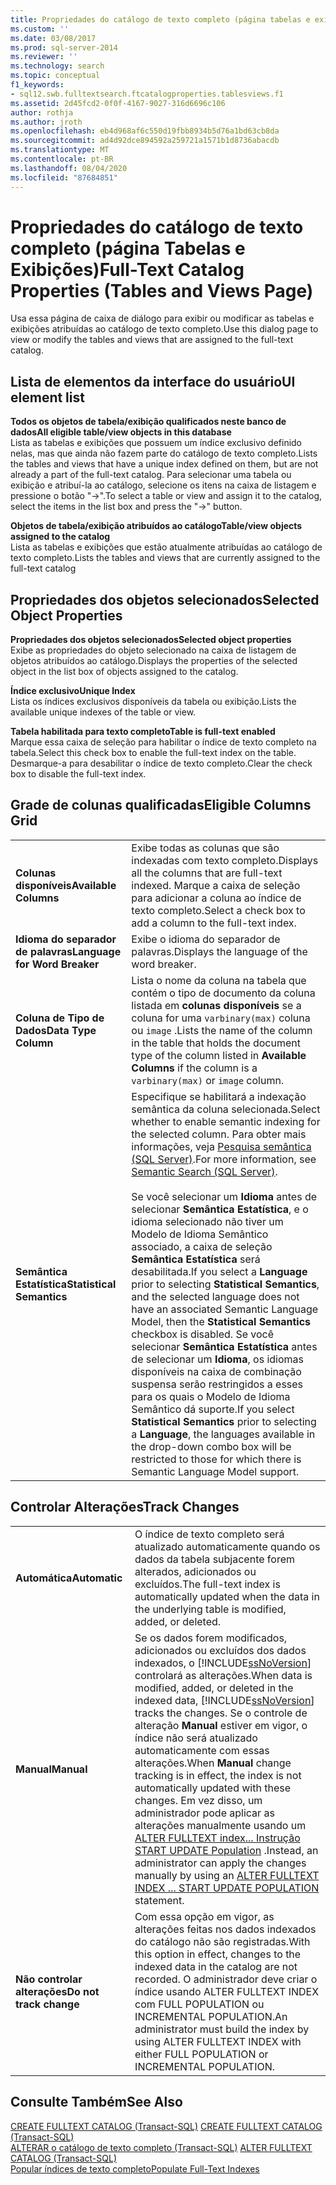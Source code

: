 ```yaml
---
title: Propriedades do catálogo de texto completo (página tabelas e exibições) | Microsoft Docs
ms.custom: ''
ms.date: 03/08/2017
ms.prod: sql-server-2014
ms.reviewer: ''
ms.technology: search
ms.topic: conceptual
f1_keywords:
- sql12.swb.fulltextsearch.ftcatalogproperties.tablesviews.f1
ms.assetid: 2d45fcd2-0f0f-4167-9027-316d6696c106
author: rothja
ms.author: jroth
ms.openlocfilehash: eb4d968af6c550d19fbb8934b5d76a1bd63cb8da
ms.sourcegitcommit: ad4d92dce894592a259721a1571b1d8736abacdb
ms.translationtype: MT
ms.contentlocale: pt-BR
ms.lasthandoff: 08/04/2020
ms.locfileid: "87684851"
---
```

# <a name="full-text-catalog-properties-tables-and-views-page"></a><span data-ttu-id="4bb30-102">Propriedades do catálogo de texto completo (página Tabelas e Exibições)</span><span class="sxs-lookup"><span data-stu-id="4bb30-102">Full-Text Catalog Properties (Tables and Views Page)</span></span>
  <span data-ttu-id="4bb30-103">Usa essa página de caixa de diálogo para exibir ou modificar as tabelas e exibições atribuídas ao catálogo de texto completo.</span><span class="sxs-lookup"><span data-stu-id="4bb30-103">Use this dialog page to view or modify the tables and views that are assigned to the full-text catalog.</span></span>  
  
## <a name="ui-element-list"></a><span data-ttu-id="4bb30-104">Lista de elementos da interface do usuário</span><span class="sxs-lookup"><span data-stu-id="4bb30-104">UI element list</span></span>  
 <span data-ttu-id="4bb30-105">**Todos os objetos de tabela/exibição qualificados neste banco de dados**</span><span class="sxs-lookup"><span data-stu-id="4bb30-105">**All eligible table/view objects in this database**</span></span>  
 <span data-ttu-id="4bb30-106">Lista as tabelas e exibições que possuem um índice exclusivo definido nelas, mas que ainda não fazem parte do catálogo de texto completo.</span><span class="sxs-lookup"><span data-stu-id="4bb30-106">Lists the tables and views that have a unique index defined on them, but are not already a part of the full-text catalog.</span></span> <span data-ttu-id="4bb30-107">Para selecionar uma tabela ou exibição e atribuí-la ao catálogo, selecione os itens na caixa de listagem e pressione o botão "->".</span><span class="sxs-lookup"><span data-stu-id="4bb30-107">To select a table or view and assign it to the catalog, select the items in the list box and press the "->" button.</span></span>  
  
 <span data-ttu-id="4bb30-108">**Objetos de tabela/exibição atribuídos ao catálogo**</span><span class="sxs-lookup"><span data-stu-id="4bb30-108">**Table/view objects assigned to the catalog**</span></span>  
 <span data-ttu-id="4bb30-109">Lista as tabelas e exibições que estão atualmente atribuídas ao catálogo de texto completo.</span><span class="sxs-lookup"><span data-stu-id="4bb30-109">Lists the tables and views that are currently assigned to the full-text catalog</span></span>  
  
## <a name="selected-object-properties"></a><span data-ttu-id="4bb30-110">Propriedades dos objetos selecionados</span><span class="sxs-lookup"><span data-stu-id="4bb30-110">Selected Object Properties</span></span>  
 <span data-ttu-id="4bb30-111">**Propriedades dos objetos selecionados**</span><span class="sxs-lookup"><span data-stu-id="4bb30-111">**Selected object properties**</span></span>  
 <span data-ttu-id="4bb30-112">Exibe as propriedades do objeto selecionado na caixa de listagem de objetos atribuídos ao catálogo.</span><span class="sxs-lookup"><span data-stu-id="4bb30-112">Displays the properties of the selected object in the list box of objects assigned to the catalog.</span></span>  
  
 <span data-ttu-id="4bb30-113">**Índice exclusivo**</span><span class="sxs-lookup"><span data-stu-id="4bb30-113">**Unique Index**</span></span>  
 <span data-ttu-id="4bb30-114">Lista os índices exclusivos disponíveis da tabela ou exibição.</span><span class="sxs-lookup"><span data-stu-id="4bb30-114">Lists the available unique indexes of the table or view.</span></span>  
  
 <span data-ttu-id="4bb30-115">**Tabela habilitada para texto completo**</span><span class="sxs-lookup"><span data-stu-id="4bb30-115">**Table is full-text enabled**</span></span>  
 <span data-ttu-id="4bb30-116">Marque essa caixa de seleção para habilitar o índice de texto completo na tabela.</span><span class="sxs-lookup"><span data-stu-id="4bb30-116">Select this check box to enable the full-text index on the table.</span></span> <span data-ttu-id="4bb30-117">Desmarque-a para desabilitar o índice de texto completo.</span><span class="sxs-lookup"><span data-stu-id="4bb30-117">Clear the check box to disable the full-text index.</span></span>  
  
## <a name="eligible-columns-grid"></a><span data-ttu-id="4bb30-118">Grade de colunas qualificadas</span><span class="sxs-lookup"><span data-stu-id="4bb30-118">Eligible Columns Grid</span></span>  
  
|||  
|-|-|  
|<span data-ttu-id="4bb30-119">**Colunas disponíveis**</span><span class="sxs-lookup"><span data-stu-id="4bb30-119">**Available Columns**</span></span>|<span data-ttu-id="4bb30-120">Exibe todas as colunas que são indexadas com texto completo.</span><span class="sxs-lookup"><span data-stu-id="4bb30-120">Displays all the columns that are full-text indexed.</span></span> <span data-ttu-id="4bb30-121">Marque a caixa de seleção para adicionar a coluna ao índice de texto completo.</span><span class="sxs-lookup"><span data-stu-id="4bb30-121">Select a check box to add a column to the full-text index.</span></span>|  
|<span data-ttu-id="4bb30-122">**Idioma do separador de palavras**</span><span class="sxs-lookup"><span data-stu-id="4bb30-122">**Language for Word Breaker**</span></span>|<span data-ttu-id="4bb30-123">Exibe o idioma do separador de palavras.</span><span class="sxs-lookup"><span data-stu-id="4bb30-123">Displays the language of the word breaker.</span></span>|  
|<span data-ttu-id="4bb30-124">**Coluna de Tipo de Dados**</span><span class="sxs-lookup"><span data-stu-id="4bb30-124">**Data Type Column**</span></span>|<span data-ttu-id="4bb30-125">Lista o nome da coluna na tabela que contém o tipo de documento da coluna listada em **colunas disponíveis** se a coluna for uma `varbinary(max)` coluna ou `image` .</span><span class="sxs-lookup"><span data-stu-id="4bb30-125">Lists the name of the column in the table that holds the document type of the column listed in **Available Columns** if the column is a `varbinary(max)` or `image` column.</span></span>|  
|<span data-ttu-id="4bb30-126">**Semântica Estatística**</span><span class="sxs-lookup"><span data-stu-id="4bb30-126">**Statistical Semantics**</span></span>|<span data-ttu-id="4bb30-127">Especifique se habilitará a indexação semântica da coluna selecionada.</span><span class="sxs-lookup"><span data-stu-id="4bb30-127">Select whether to enable semantic indexing for the selected column.</span></span> <span data-ttu-id="4bb30-128">Para obter mais informações, veja [Pesquisa semântica &#40;SQL Server&#41;](../relational-databases/search/semantic-search-sql-server.md).</span><span class="sxs-lookup"><span data-stu-id="4bb30-128">For more information, see [Semantic Search &#40;SQL Server&#41;](../relational-databases/search/semantic-search-sql-server.md).</span></span><br /><br /> <span data-ttu-id="4bb30-129">Se você selecionar um **Idioma** antes de selecionar **Semântica Estatística**, e o idioma selecionado não tiver um Modelo de Idioma Semântico associado, a caixa de seleção **Semântica Estatística** será desabilitada.</span><span class="sxs-lookup"><span data-stu-id="4bb30-129">If you select a **Language** prior to selecting **Statistical Semantics**, and the selected language does not have an associated Semantic Language Model, then the **Statistical Semantics** checkbox is disabled.</span></span> <span data-ttu-id="4bb30-130">Se você selecionar **Semântica Estatística** antes de selecionar um **Idioma**, os idiomas disponíveis na caixa de combinação suspensa serão restringidos a esses para os quais o Modelo de Idioma Semântico dá suporte.</span><span class="sxs-lookup"><span data-stu-id="4bb30-130">If you select **Statistical Semantics** prior to selecting a **Language**, the languages available in the drop-down combo box will be restricted to those for which there is Semantic Language Model support.</span></span>|  
  
## <a name="track-changes"></a><span data-ttu-id="4bb30-131">Controlar Alterações</span><span class="sxs-lookup"><span data-stu-id="4bb30-131">Track Changes</span></span>  
  
|||  
|-|-|  
|<span data-ttu-id="4bb30-132">**Automática**</span><span class="sxs-lookup"><span data-stu-id="4bb30-132">**Automatic**</span></span>|<span data-ttu-id="4bb30-133">O índice de texto completo será atualizado automaticamente quando os dados da tabela subjacente forem alterados, adicionados ou excluídos.</span><span class="sxs-lookup"><span data-stu-id="4bb30-133">The full-text index is automatically updated when the data in the underlying table is modified, added, or deleted.</span></span>|  
|<span data-ttu-id="4bb30-134">**Manual**</span><span class="sxs-lookup"><span data-stu-id="4bb30-134">**Manual**</span></span>|<span data-ttu-id="4bb30-135">Se os dados forem modificados, adicionados ou excluídos dos dados indexados, o [!INCLUDE[ssNoVersion](../includes/ssnoversion-md.md)] controlará as alterações.</span><span class="sxs-lookup"><span data-stu-id="4bb30-135">When data is modified, added, or deleted in the indexed data, [!INCLUDE[ssNoVersion](../includes/ssnoversion-md.md)] tracks the changes.</span></span> <span data-ttu-id="4bb30-136">Se o controle de alteração **Manual** estiver em vigor, o índice não será atualizado automaticamente com essas alterações.</span><span class="sxs-lookup"><span data-stu-id="4bb30-136">When **Manual** change tracking is in effect, the index is not automatically updated with these changes.</span></span> <span data-ttu-id="4bb30-137">Em vez disso, um administrador pode aplicar as alterações manualmente usando um [ALTER FULLTEXT index... Instrução START UPDATE Population](/sql/t-sql/statements/alter-fulltext-index-transact-sql) .</span><span class="sxs-lookup"><span data-stu-id="4bb30-137">Instead, an administrator can apply the changes manually by using an [ALTER FULLTEXT INDEX ... START UPDATE POPULATION](/sql/t-sql/statements/alter-fulltext-index-transact-sql) statement.</span></span>|  
|<span data-ttu-id="4bb30-138">**Não controlar alterações**</span><span class="sxs-lookup"><span data-stu-id="4bb30-138">**Do not track change**</span></span>|<span data-ttu-id="4bb30-139">Com essa opção em vigor, as alterações feitas nos dados indexados do catálogo não são registradas.</span><span class="sxs-lookup"><span data-stu-id="4bb30-139">With this option in effect, changes to the indexed data in the catalog are not recorded.</span></span> <span data-ttu-id="4bb30-140">O administrador deve criar o índice usando ALTER FULLTEXT INDEX com FULL POPULATION ou INCREMENTAL POPULATION.</span><span class="sxs-lookup"><span data-stu-id="4bb30-140">An administrator must build the index by using ALTER FULLTEXT INDEX with either FULL POPULATION or INCREMENTAL POPULATION.</span></span>|  
  
## <a name="see-also"></a><span data-ttu-id="4bb30-141">Consulte Também</span><span class="sxs-lookup"><span data-stu-id="4bb30-141">See Also</span></span>  
 <span data-ttu-id="4bb30-142">[CREATE FULLTEXT CATALOG &#40;Transact-SQL&#41;](/sql/t-sql/statements/create-fulltext-catalog-transact-sql) </span><span class="sxs-lookup"><span data-stu-id="4bb30-142">[CREATE FULLTEXT CATALOG &#40;Transact-SQL&#41;](/sql/t-sql/statements/create-fulltext-catalog-transact-sql) </span></span>  
 <span data-ttu-id="4bb30-143">[ALTERAR o catálogo de texto completo &#40;Transact-SQL&#41;](/sql/t-sql/statements/alter-fulltext-catalog-transact-sql) </span><span class="sxs-lookup"><span data-stu-id="4bb30-143">[ALTER FULLTEXT CATALOG &#40;Transact-SQL&#41;](/sql/t-sql/statements/alter-fulltext-catalog-transact-sql) </span></span>  
 [<span data-ttu-id="4bb30-144">Popular índices de texto completo</span><span class="sxs-lookup"><span data-stu-id="4bb30-144">Populate Full-Text Indexes</span></span>](../relational-databases/indexes/indexes.md)  
  
  
